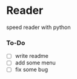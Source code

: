 # Reader
speed reader with python

### To-Do 

- [ ] write readme
- [ ] add some menu
- [ ] fix some bug
